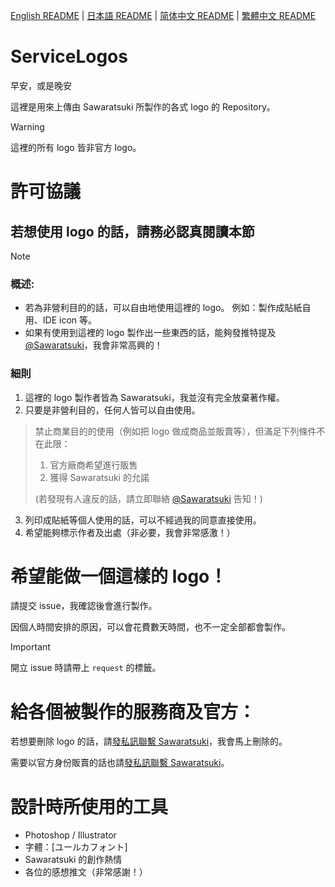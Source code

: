 [English README](README.md) | [日本語 README](README-ja.md) | [简体中文 README](README-zhHans.md) | [繁體中文 README](README-zhHant.md)
# ServiceLogos
早安，或是晚安

這裡是用來上傳由 Sawaratsuki 所製作的各式 logo 的 Repository。

> [!WARNING]
> 這裡的所有 logo 皆非官方 logo。

# 許可協議
## 若想使用 logo 的話，請務必認真閱讀本節
> [!NOTE]
> ### 概述:
> - 若為非營利目的的話，可以自由地使用這裡的 logo。
    例如：製作成貼紙自用、IDE icon 等。
> - 如果有使用到這裡的 logo 製作出一些東西的話，能夠發推特提及 [@Sawaratsuki](https://x.com/sawaratsuki1004)，我會非常高興的！

### 細則
1. 這裡的 logo 製作者皆為 Sawaratsuki，我並沒有完全放棄著作權。
2. 只要是非營利目的，任何人皆可以自由使用。
>  禁止商業目的的使用（例如把 logo 做成商品並販賣等），但滿足下列條件不在此限：
>  1. 官方廠商希望進行販售
>  2. 獲得 Sawaratsuki 的允諾
>    
> (若發現有人違反的話，請立即聯絡 [@Sawaratsuki](https://x.com/sawaratsuki1004) 告知！)
3. 列印成貼紙等個人使用的話，可以不經過我的同意直接使用。
4. 希望能夠標示作者及出處（非必要，我會非常感激！）


# 希望能做一個這樣的 logo！
請提交 issue，我確認後會進行製作。

因個人時間安排的原因，可以會花費數天時間，也不一定全部都會製作。
> [!IMPORTANT]  
開立 issue 時請帶上 `request` 的標籤。

# 給各個被製作的服務商及官方：
若想要刪除 logo 的話，請[發私訊聯繫 Sawaratsuki](https://x.com/sawaratsuki1004)，我會馬上刪除的。

需要以官方身份販賣的話也請[發私訊聯繫 Sawaratsuki](https://x.com/sawaratsuki1004)。

# 設計時所使用的工具
- Photoshop / Illustrator
- 字體：[ユールカフォント]
- Sawaratsuki 的創作熱情
- 各位的感想推文（非常感謝！）